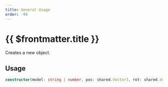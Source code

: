 ```yaml
---
title: General Usage
order: -99
---
```


# {{ $frontmatter.title }}

Creates a new object.

## Usage

```ts
constructor(model: string | number, pos: shared.Vector3, rot: shared.Vector3, noOffset?: boolean, dynamic?: boolean);
```
